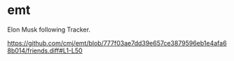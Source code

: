 # emt
Elon Musk following Tracker.

https://github.com/cmj/emt/blob/777f03ae7dd39e657ce3879596eb1e4afa68b014/friends.diff#L1-L50
